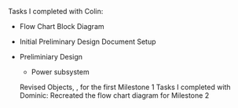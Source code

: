


Tasks I completed with Colin:
- Flow Chart Block Diagram 
- Initial Preliminary Design Document Setup
- Preliminiary Design 
    - Power subsystem
  
  Revised Objects, , for the first Milestone 1
Tasks I completed with Dominic:
    Recreated the flow chart diagram for Milestone 2

